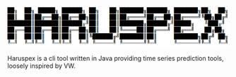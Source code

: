 <img src="https://github.com/bklimowski/haruspex-cli/blob/main/logo.png" width="600">      


Haruspex is a cli tool written in Java providing time series prediction tools, loosely inspired by VW.
